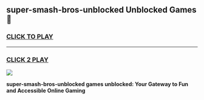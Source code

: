 
## super-smash-bros-unblocked Unblocked Games👋
<h3>
<a href="https://news.freeplayer.one?title=super-smash-bros-unblocked&ref=16F">CLICK TO PLAY</a></h3>
<hr>

<h3>
<a href="https://news.freeplayer.one?title=super-smash-bros-unblocked&ref=16F">CLICK 2 PLAY</a>
  
</h3>

<a href="https://news.freeplayer.one?title=super-smash-bros-unblocked&ref=16F/"><img src="https://clearcache.store/games.png"></a>


**super-smash-bros-unblocked games unblocked: Your Gateway to Fun and Accessible Online Gaming**
